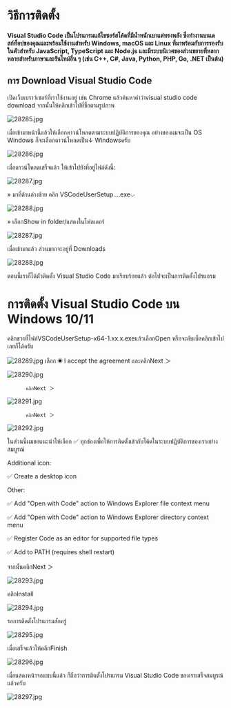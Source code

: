 # วิธีการติดตั้ง
#### Visual Studio Code เป็นโปรแกรมแก้ไขซอร์สโค้ดที่มีน้ำหนักเบาแต่ทรงพลัง ซึ่งทำงานบนเดสก์ท็อปของคุณและพร้อมใช้งานสำหรับ Windows, macOS และ Linux ที่มาพร้อมกับการรองรับในตัวสำหรับ JavaScript, TypeScript และ Node.js และมีระบบนิเวศของส่วนขยายที่หลากหลายสำหรับภาษาและรันไทม์อื่น ๆ (เช่น C++, C#, Java, Python, PHP, Go, .NET เป็นต้น)

## การ Download Visual Studio Code

เปิดเว็บเบราว์เซอร์ที่เราใช้งานอยู่ เช่น Chrome แล้วค้นหาคำว่าvisual studio code download จากนั้นให้คลิกเข้าไปที่ชื่อตามรูปภาพ

![28285.jpg](https://i.postimg.cc/6pRtBwc7/28285.jpg)

เมื่อเข้ามาหน้านี้แล้วให้เลือกดาวน์โหลดตามระบบปฏิบัติการของคุณ อย่างของผมจะเป็น OS Windows ก็จะเลือกดาวน์โหลดเป็น↓ Windowsครับ

![28286.jpg](https://i.postimg.cc/k5q39SDZ/28286.jpg)

เมื่อดาวน์โหลดเสร็จแล้ว ให้เข้าไปยังที่อยู่ไฟล์ดังนี้:

![28287.jpg](https://i.postimg.cc/zfFNRj98/28287.jpg)

» มาที่ด้านล่างซ้าย คลิก VSCodeUserSetup....exe⌵

![28288.jpg](https://i.postimg.cc/509V5zVv/28288.jpg)

» เลือกShow in folder/แสดงในโฟลเดอร์

![28287.jpg](https://i.postimg.cc/zfFNRj98/28287.jpg)

เมื่อเข้ามาแล้ว ส่วนมากจะอยู่ที่ Downloads

![28288.jpg](https://i.postimg.cc/509V5zVv/28288.jpg)

ตอนนี้เราก็ได้ตัวติดตั้ง Visual Studio Code มาเรียบร้อยแล้ว ต่อไปจะเป็นการติดตั้งโปรแกรม

# การติดตั้ง Visual Studio Code บน Windows 10/11


คลิกขวาที่ไฟล์VSCodeUserSetup-x64-1.xx.x.exeแล้วเลือกOpen หรือจะดับเบิ้ลคลิกเข้าไปเลยก็ได้ครับ

![28289.jpg](https://i.postimg.cc/tCnHzyLr/28289.jpg)
          เลือก ◉ I accept the agreement และคลิกNext ＞
         
![28290.jpg](https://i.postimg.cc/0jF1qHJd/28290.jpg)
         
          คลิกNext ＞

![28291.jpg](https://i.postimg.cc/NF5vSwLj/28291.jpg)          

          คลิกNext ＞       
          
![28292.jpg](https://i.postimg.cc/ZRfhwqbQ/28292.jpg)

 ในส่วนนี้ผมขอแนะนำให้เลือก ✅ ทุกช่องเพื่อให้การติดตั้งเข้ากับโค้ดในระบบปฏิบัติการของเราอย่างสมบูรณ์

Additional icon:

✅ Create a desktop icon

Other:

✅ Add "Open with Code" action to Windows Explorer file context menu

✅ Add "Open with Code" action to Windows Explorer directory context menu

✅ Register Code as an editor for supported file types

✅ Add to PATH (requires shell restart)

จากนั้นคลิกNext ＞

![28293.jpg](https://i.postimg.cc/ryPkWzY0/28293.jpg)

คลิกInstall

![28294.jpg](https://i.postimg.cc/P5msByfY/28294.jpg)
 
รอการติดตั้งโปรแกรมสักครู่

![28295.jpg](https://i.postimg.cc/hGsFGGdG/28295.jpg)

เมื่อเสร็จแล้วให้คลิกFinish

![28296.jpg](https://i.postimg.cc/502hQMBS/28296.jpg)

เมื่อแสดงหน้าจอแบบนี้แล้ว ก็ถือว่าการติดตั้งโปรแกรม Visual Studio Code ของเราเสร็จสมบูรณ์แล้วครับ

![28297.jpg](https://i.postimg.cc/MHcgtbrc/28297.jpg)
